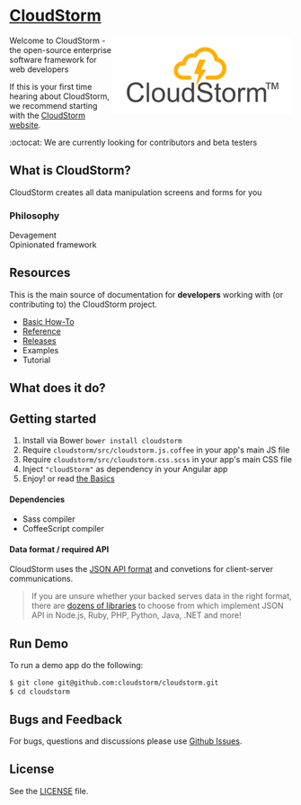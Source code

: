 # [CloudStorm](http://cloudstorm.io)
<a href="http://cloudstorm.io"><img src="./docs/images/logo.png" height="140" align="right"></a>
Welcome to CloudStorm - the open-source enterprise software framework for web developers

If this is your first time hearing about CloudStorm, we recommend starting with the [CloudStorm website](http://cloudstorm.io).

:octocat: We are currently looking for contributors and beta testers  

## What is CloudStorm?
CloudStorm creates all data manipulation screens and forms for you

### Philosophy
Devagement  
Opinionated framework

## Resources
This is the main source of documentation for **developers** working with (or contributing to) the CloudStorm project.   
* [Basic How-To](docs/basics.md)
* [Reference](docs/README.md)  
* [Releases](../../releases)
* Examples
* Tutorial

## What does it do?

## Getting started
1. Install via Bower `bower install cloudstorm`
1. Require `cloudstorm/src/cloudstorm.js.coffee` in your app's main JS file
1. Require `cloudstorm/src/cloudstorm.css.scss` in your app's main CSS file
1. Inject `"cloudStorm"` as dependency in your Angular app
1. Enjoy! or read [the Basics](docs/basics.md)

#### Dependencies
* Sass compiler
* CoffeeScript compiler

#### Data format / required API
CloudStorm uses the [JSON API format](http://jsonapi.org/format/#document-structure) and convetions for client-server communications.

> If you are unsure whether your backed serves data in the right format, there are [dozens of libraries](http://jsonapi.org/implementations/) to choose from which implement JSON API in Node.js, Ruby, PHP, Python, Java, .NET and more!

## Run Demo
To run a demo app do the following:  
```
$ git clone git@github.com:cloudstorm/cloudstorm.git
$ cd cloudstorm
```

## Bugs and Feedback
For bugs, questions and discussions please use [Github Issues](../../issues).

## License
See the [LICENSE](./LICENSE.txt) file.

